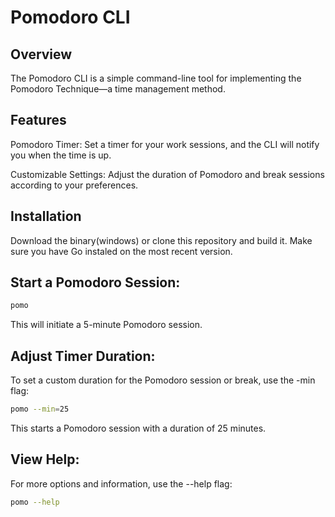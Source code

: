 # Pomodoro CLI

## Overview

The Pomodoro CLI is a simple command-line tool for implementing the Pomodoro Technique—a time management method.

## Features

Pomodoro Timer: Set a timer for your work sessions, and the CLI will notify you when the time is up.

Customizable Settings: Adjust the duration of Pomodoro and break sessions according to your preferences.

## Installation

Download the binary(windows) or clone this repository and build it. Make sure you have Go instaled on the most recent version.

## Start a Pomodoro Session:

```bash
pomo
```

This will initiate a 5-minute Pomodoro session.

## Adjust Timer Duration:

To set a custom duration for the Pomodoro session or break, use the -min flag:

```bash
pomo --min=25
```

This starts a Pomodoro session with a duration of 25 minutes.

## View Help:
For more options and information, use the --help flag:

```bash
pomo --help
```
